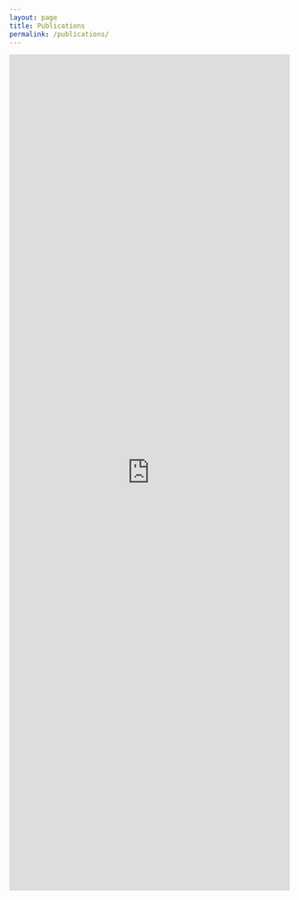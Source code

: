 ```yaml
---
layout: page
title: Publications
permalink: /publications/
---
```


<iframe
  src="https://lfuonline.uibk.ac.at/public/pk115_web.uebersicht?xml_include_jn_in=N&kategorien_in=1&personal_id_in=366599&sprache_id_in=2&kategorien_in=1&kategorien_in=2&kategorien_in=7&institutszuordnung_jn_in=N&sortierung_in=KATEGORIE&titel_kursiv_jn_in=J"
  seamless frameBorder="0" width="100%" height="1500em"></iframe>

